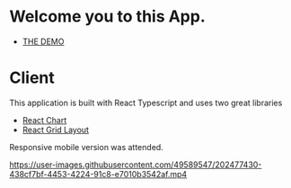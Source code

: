 # Welcome you to this App.

- [THE DEMO](https://kir8mir.github.io/drag-the-chart/)

# Client
This application is built with React Typescript and uses two great libraries
- [React Chart](https://react-charts.tanstack.com/)
- [React Grid Layout](https://github.com/react-grid-layout/react-grid-layout)

Responsive mobile version was attended. 


https://user-images.githubusercontent.com/49589547/202477430-438cf7bf-4453-4224-91c8-e7010b3542af.mp4


